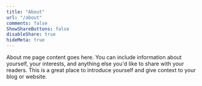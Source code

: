 ```yaml
---
title: "About"
url: "/about"
comments: false
ShowShareButtons: false
disableShare: true
hideMeta: true
---
```


About me page content goes here. You can include information about yourself, your interests, and anything else you'd like to share with your readers. This is a great place to introduce yourself and give context to your blog or website.
